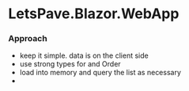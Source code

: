 # LetsPave.Blazor.WebApp

### Approach
- keep it simple. data is on the client side
- use strong types for and Order
- load into memory and query the list as necessary
- 
